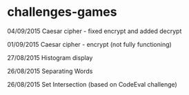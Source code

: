 # challenges-games
04/09/2015 Caesar cipher - fixed encrypt and added decrypt

01/09/2015 Caesar cipher - encrypt (not fully functioning)

27/08/2015 Histogram display

26/08/2015 Separating Words

26/08/2015 Set Intersection (based on CodeEval challenge)
